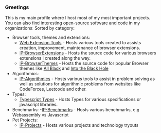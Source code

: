 ### Greetings

This is my main profile where I host most of my most important projects. You can also find interesting open-source software and code in my organizations:
Sorted by category:
- Browser tools, themes and extensions:
  - [Web Extension Tools](https://github.com/wbet) - Hosts various tools created to assists creation, improvement, maintenance of browser extensions.
  - [IP-BrowserExtensions](https://github.com/IP-BrowserExtensions) - Hosts the source code for various browsers extensions I created along the way.
  - [IP-BrowserThemes](https://github.com/IP-BrowserThemes) - Hosts the source code for popular Browser themes like [All Black](https://chrome.google.com/webstore/detail/all-black-full-dark-theme/mkplpffahhkjfocfbfapcemhhkgmljpn?hl=ro&authuser=1) and [Into the Black Hole](https://chrome.google.com/webstore/detail/into-the-black-hole-true/faeadnfmdfamenfhaipofoffijhlnkif?hl=ro&authuser=1)
- Algorithmics:
  - [IP-Algorithmics](https://github.com/IP-Algorithmics) - Hosts various tools to assist in problem solving as well as solutions for algorithmic problems from websites like CodeForces, Leetcode and other.
- Types: 
  - [Typescript Types](https://github.com/tstypes) - Hosts Types for various specifications or javascript libraries.
- Benchmarks:
  -[IP-Benchmarks](https://github.com/IP-Benchmarks) - Hosts various benchmarks, e.g Webassembly vs Javascript
- Pet Projects:
  - [IP-Projects](https://github.com/IP-Projects) - Hosts various projects and technology tryouts 
 
